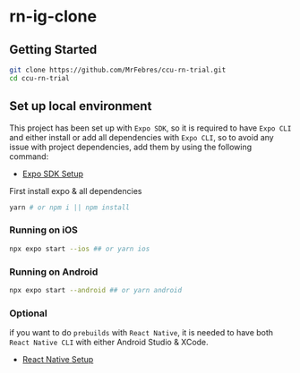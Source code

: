 # rn-ig-clone

## Getting Started

```sh
git clone https://github.com/MrFebres/ccu-rn-trial.git
cd ccu-rn-trial
```

## Set up local environment

This project has been set up with `Expo SDK`, so it is required to have `Expo CLI` and either install or add all dependencies with `Expo CLI`, so to avoid any issue with project dependencies, add them by using the following command:

- [Expo SDK Setup](https://docs.expo.dev/get-started/create-a-project/)

First install expo & all dependencies

```sh
yarn # or npm i || npm install
```

### Running on iOS

```sh
npx expo start --ios ## or yarn ios
```

### Running on Android

```sh
npx expo start --android ## or yarn android
```

### Optional

if you want to do `prebuilds` with `React Native`, it is needed to have both `React Native CLI` with either Android Studio & XCode.

- [React Native Setup](https://reactnative.dev/docs/environment-setup)
